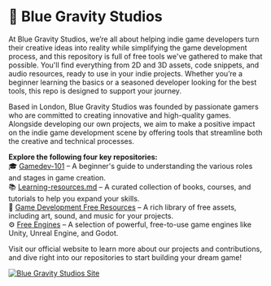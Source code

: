 # 🏢 Blue Gravity Studios
At Blue Gravity Studios, we’re all about helping indie game developers turn their creative ideas into reality while simplifying the game development process, and this repository is full of free tools we've gathered to make that possible. You'll find everything from 2D and 3D assets, code snippets, and audio resources, ready to use in your indie projects. Whether you’re a beginner learning the basics or a seasoned developer looking for the best tools, this repo is designed to support your journey.  

Based in London, Blue Gravity Studios was founded by passionate gamers who are committed to creating innovative and high-quality games. Alongside developing our own projects, we aim to make a positive impact on the indie game development scene by offering tools that streamline both the creative and technical processes.  

**Explore the following four key repositories:**  
🎓 [Gamedev-101](https://github.com/bluegravitystudios/gamedev-101.md) – A beginner's guide to understanding the various roles and stages in game creation.  
📚 [Learning-resources.md](https://github.com/bluegravitystudios/learning-resources.md) – A curated collection of books, courses, and tutorials to help you expand your skills.  
🧱 [Game Development Free Resources](https://github.com/bluegravitystudios/gamedev-free-resources) – A rich library of free assets, including art, sound, and music for your projects.  
⚙ [Free Engines](https://github.com/bluegravitystudios/free-engines.md) – A selection of powerful, free-to-use game engines like Unity, Unreal Engine, and Godot.  

Visit our official website to learn more about our projects and contributions, and dive right into our repositories to start building your dream game!  
  
[![Blue Gravity Studios Site](https://img.shields.io/badge/Blue_Gravity_Studios-Site-64cde9?style=for-the-badge&logoColor=white)](https://gravity.blue/)

